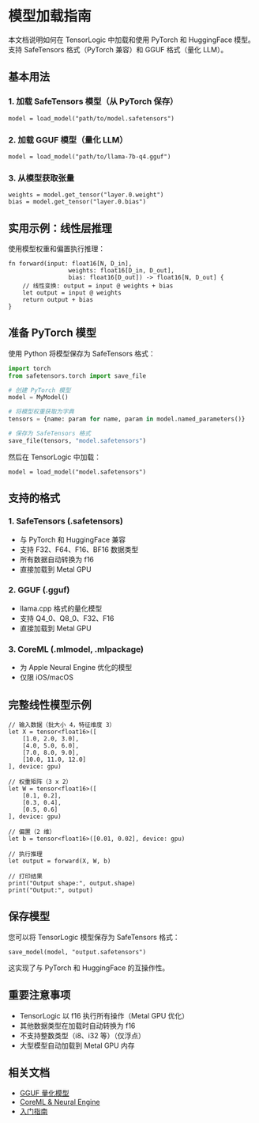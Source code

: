 # 模型加载指南

本文档说明如何在 TensorLogic 中加载和使用 PyTorch 和 HuggingFace 模型。支持 SafeTensors 格式（PyTorch 兼容）和 GGUF 格式（量化 LLM）。

## 基本用法

### 1. 加载 SafeTensors 模型（从 PyTorch 保存）

```tensorlogic
model = load_model("path/to/model.safetensors")
```

### 2. 加载 GGUF 模型（量化 LLM）

```tensorlogic
model = load_model("path/to/llama-7b-q4.gguf")
```

### 3. 从模型获取张量

```tensorlogic
weights = model.get_tensor("layer.0.weight")
bias = model.get_tensor("layer.0.bias")
```

## 实用示例：线性层推理

使用模型权重和偏置执行推理：

```tensorlogic
fn forward(input: float16[N, D_in],
                 weights: float16[D_in, D_out],
                 bias: float16[D_out]) -> float16[N, D_out] {
    // 线性变换: output = input @ weights + bias
    let output = input @ weights
    return output + bias
}
```

## 准备 PyTorch 模型

使用 Python 将模型保存为 SafeTensors 格式：

```python
import torch
from safetensors.torch import save_file

# 创建 PyTorch 模型
model = MyModel()

# 将模型权重获取为字典
tensors = {name: param for name, param in model.named_parameters()}

# 保存为 SafeTensors 格式
save_file(tensors, "model.safetensors")
```

然后在 TensorLogic 中加载：

```tensorlogic
model = load_model("model.safetensors")
```

## 支持的格式

### 1. SafeTensors (.safetensors)

- 与 PyTorch 和 HuggingFace 兼容
- 支持 F32、F64、F16、BF16 数据类型
- 所有数据自动转换为 f16
- 直接加载到 Metal GPU

### 2. GGUF (.gguf)

- llama.cpp 格式的量化模型
- 支持 Q4_0、Q8_0、F32、F16
- 直接加载到 Metal GPU

### 3. CoreML (.mlmodel, .mlpackage)

- 为 Apple Neural Engine 优化的模型
- 仅限 iOS/macOS

## 完整线性模型示例

```tensorlogic
// 输入数据（批大小 4，特征维度 3）
let X = tensor<float16>([
    [1.0, 2.0, 3.0],
    [4.0, 5.0, 6.0],
    [7.0, 8.0, 9.0],
    [10.0, 11.0, 12.0]
], device: gpu)

// 权重矩阵（3 x 2）
let W = tensor<float16>([
    [0.1, 0.2],
    [0.3, 0.4],
    [0.5, 0.6]
], device: gpu)

// 偏置（2 维）
let b = tensor<float16>([0.01, 0.02], device: gpu)

// 执行推理
let output = forward(X, W, b)

// 打印结果
print("Output shape:", output.shape)
print("Output:", output)
```

## 保存模型

您可以将 TensorLogic 模型保存为 SafeTensors 格式：

```tensorlogic
save_model(model, "output.safetensors")
```

这实现了与 PyTorch 和 HuggingFace 的互操作性。

## 重要注意事项

- TensorLogic 以 f16 执行所有操作（Metal GPU 优化）
- 其他数据类型在加载时自动转换为 f16
- 不支持整数类型（i8、i32 等）（仅浮点）
- 大型模型自动加载到 Metal GPU 内存

## 相关文档

- [GGUF 量化模型](gguf_quantization.md)
- [CoreML & Neural Engine](coreml_neural_engine.md)
- [入门指南](../claudedocs/getting_started.md)
